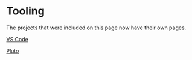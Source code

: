 # Tooling

The projects that were included on this page now have their own pages.

[VS Code](https://julialang.org/jsoc/gsoc/vscode)

[Pluto](https://julialang.org/jsoc/gsoc/pluto)

<!--- Commented out for Summer 2021 since they weren't updated.
# Graphical user interfaces

## GUI library integration

[QML.jl](https://github.com/barche/QML.jl) provides an interface to connect a [QML](https://doc.qt.io/qt-5.10/qmlapplications.html) GUI to a Julia backend. Some ideas for improvement here are:

@@tight-list
* Use [Observables.jl](https://github.com/JuliaGizmos/Observables.jl) to provide a more "Julian" way to pass data between the GUI and Julia. Work on this has already started on the [observables branch](https://github.com/barche/QML.jl/tree/observables) in QML.jl. Discussion: https://github.com/barche/QML.jl/issues/43
* Support [DataFrames.jl](https://github.com/JuliaData/DataFrames.jl) directly for creating an editable TableView. Inspiration: https://discourse.julialang.org/t/visual-workflow-tool-for-julia-lets-build-one/9384/4
* Make one [Plots.jl](https://github.com/JuliaPlots/Plots.jl) GUI to rule them all. Inspiration: https://discourse.julialang.org/t/best-plot-package/7458 and https://discourse.julialang.org/t/where-is-actual-development-in-plotting/6224
* Build QmlReactive (but using Observables maybe). Inspiration: https://github.com/JuliaGizmos/GtkReactive.jl
@@

**Required Skills**: Some familiarity with Julia, prior QML experience would also help.

**Mentors**: [Bart Janssens](https://github.com/barche), [Shashi Gowda](https://github.com/shashi) for the Observables part
-->
